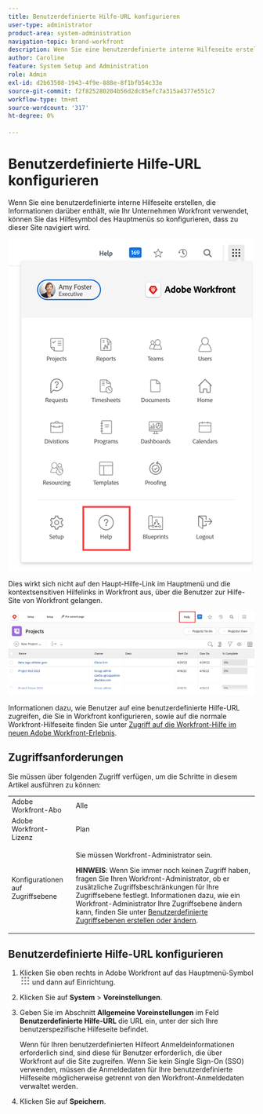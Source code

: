 ```yaml
---
title: Benutzerdefinierte Hilfe-URL konfigurieren
user-type: administrator
product-area: system-administration
navigation-topic: brand-workfront
description: Wenn Sie eine benutzerdefinierte interne Hilfeseite erstellen, die Informationen darüber enthält, wie Ihr Unternehmen Workfront verwendet, können Sie das Hilfesymbol des Hauptmenüs so konfigurieren, dass zu dieser Site navigiert wird. Dies wirkt sich nicht auf den Haupt-Hilfe-Link im Hauptmenü und die kontextsensitiven Hilfelinks in Workfront aus, über die Benutzer zur Hilfe-Site von Workfront gelangen.
author: Caroline
feature: System Setup and Administration
role: Admin
exl-id: d2b63508-1943-4f9e-888e-8f1bfb54c33e
source-git-commit: f2f825280204b56d2dc85efc7a315a4377e551c7
workflow-type: tm+mt
source-wordcount: '317'
ht-degree: 0%

---
```


# Benutzerdefinierte Hilfe-URL konfigurieren

Wenn Sie eine benutzerdefinierte interne Hilfeseite erstellen, die Informationen darüber enthält, wie Ihr Unternehmen Workfront verwendet, können Sie das Hilfesymbol des Hauptmenüs so konfigurieren, dass zu dieser Site navigiert wird.

![](assets/custom-help-button.png)

Dies wirkt sich nicht auf den Haupt-Hilfe-Link im Hauptmenü und die kontextsensitiven Hilfelinks in Workfront aus, über die Benutzer zur Hilfe-Site von Workfront gelangen.

![](assets/custom-help-url.png)

Informationen dazu, wie Benutzer auf eine benutzerdefinierte Hilfe-URL zugreifen, die Sie in Workfront konfigurieren, sowie auf die normale Workfront-Hilfeseite finden Sie unter [Zugriff auf die Workfront-Hilfe im neuen Adobe Workfront-Erlebnis](/help/quicksilver/workfront-basics/navigate-workfront/workfront-navigation/access-workfront-help.md).

## Zugriffsanforderungen

Sie müssen über folgenden Zugriff verfügen, um die Schritte in diesem Artikel ausführen zu können:

<table style="table-layout:auto"> 
 <col> 
 <col> 
 <tbody> 
  <tr> 
   <td role="rowheader">Adobe Workfront-Abo</td> 
   <td>Alle</td> 
  </tr> 
  <tr> 
   <td role="rowheader">Adobe Workfront-Lizenz</td> 
   <td>Plan</td> 
  </tr> 
  <tr> 
   <td role="rowheader">Konfigurationen auf Zugriffsebene</td> 
   <td> <p>Sie müssen Workfront-Administrator sein.</p> <p><b>HINWEIS</b>: Wenn Sie immer noch keinen Zugriff haben, fragen Sie Ihren Workfront-Administrator, ob er zusätzliche Zugriffsbeschränkungen für Ihre Zugriffsebene festlegt. Informationen dazu, wie ein Workfront-Administrator Ihre Zugriffsebene ändern kann, finden Sie unter <a href="../../../administration-and-setup/add-users/configure-and-grant-access/create-modify-access-levels.md" class="MCXref xref">Benutzerdefinierte Zugriffsebenen erstellen oder ändern</a>.</p> </td> 
  </tr> 
 </tbody> 
</table>

## Benutzerdefinierte Hilfe-URL konfigurieren

1. Klicken Sie oben rechts in Adobe Workfront auf das Hauptmenü-Symbol ![](assets/main-menu-icon.png) und dann auf Einrichtung.
1. Klicken Sie auf **System** > **Voreinstellungen**.
1. Geben Sie im Abschnitt **Allgemeine Voreinstellungen** im Feld **Benutzerdefinierte Hilfe-URL** die URL ein, unter der sich Ihre benutzerspezifische Hilfeseite befindet.

   Wenn für Ihren benutzerdefinierten Hilfeort Anmeldeinformationen erforderlich sind, sind diese für Benutzer erforderlich, die über Workfront auf die Site zugreifen. Wenn Sie kein Single Sign-On (SSO) verwenden, müssen die Anmeldedaten für Ihre benutzerdefinierte Hilfeseite möglicherweise getrennt von den Workfront-Anmeldedaten verwaltet werden.

1. Klicken Sie auf **Speichern**.
